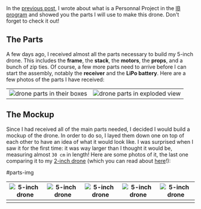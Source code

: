&nbsp;

In the [previous post](../5-inch-Drone-Virutal-Prototype/), I wrote about what is a Personnal Project in the [IB program](https://www.ibo.org/) and showed you the parts I will use to make this drone. Don't forget to check it out!

## The Parts

A few days ago, I received almost all the parts necessary to build my 5-inch drone. This includes the **frame**, the **stack**, the **motors**, the **props**, and a bunch of zip ties. Of course, a few more parts need to arrive before I can start the assembly, notably the **receiver** and the **LiPo battery**. Here are a few photos of the parts I have received:

|                                                                          |                                                                            |
| ------------------------------------------------------------------------ | -------------------------------------------------------------------------- |
| ![drone parts in their boxes](Drone-Parts/IMG_20200827_182520_3.min.jpg) | ![drone parts in exploded view](Drone-Parts/IMG_20200827_184808_8.min.jpg) |

## The Mockup

Since I had received all of the main parts needed, I decided I would build a mockup of the drone. In order to do so, I layed them down one on top of each other to have an idea of what it would look like. I was surprised when I saw it for the first time: it was way larger than I thought it would be, measuring almost `30 cm` in length! Here are some photos of it, the last one comparing it to my [2-inch drone](../2-inch-Racing-Drone/) (which you can read about [here](../2-inch-Racing-Drone/)!):

#parts-img

| ![5-inch drone](Drone-Parts/IMG_20200828_183908_4.min.jpg) | ![5-inch drone](Drone-Parts/IMG_20200828_183933_3.min.jpg) | ![5-inch drone](Drone-Parts/IMG_20200828_184500_9.min.jpg) | ![5-inch drone](Drone-Parts/IMG_20200828_185331_5.min.jpg) | ![5-inch drone](Drone-Parts/IMG_20200828_185559_2.min.jpg) |
| ---------------------------------------------------------- | ---------------------------------------------------------- | ---------------------------------------------------------- | ---------------------------------------------------------- | ---------------------------------------------------------- |
|                                                            |                                                            |                                                            |                                                            |                                                            |
